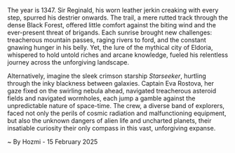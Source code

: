 
The year is 1347.  Sir Reginald, his worn leather jerkin creaking with every step, spurred his destrier onwards.  The trail, a mere rutted track through the dense Black Forest, offered little comfort against the biting wind and the ever-present threat of brigands.  Each sunrise brought new challenges: treacherous mountain passes, raging rivers to ford, and the constant gnawing hunger in his belly.  Yet, the lure of the mythical city of Eldoria, whispered to hold untold riches and arcane knowledge, fueled his relentless journey across the unforgiving landscape.

Alternatively, imagine the sleek crimson starship *Starseeker*, hurtling through the inky blackness between galaxies.  Captain Eva Rostova, her gaze fixed on the swirling nebula ahead, navigated treacherous asteroid fields and navigated wormholes, each jump a gamble against the unpredictable nature of space-time.  The crew, a diverse band of explorers, faced not only the perils of cosmic radiation and malfunctioning equipment, but also the unknown dangers of alien life and uncharted planets, their insatiable curiosity their only compass in this vast, unforgiving expanse.

~ By Hozmi - 15 February 2025
